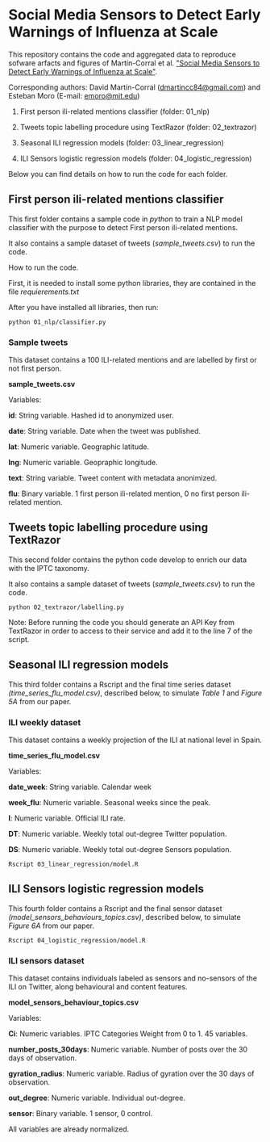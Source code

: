 
# Social Media Sensors to Detect Early Warnings of Influenza at Scale

This repository contains the code and aggregated data to reproduce sofware arfacts and figures of Martín-Corral et al. 
["Social Media Sensors to Detect Early Warnings of Influenza at Scale"](https://www.medrxiv.org/content/10.1101/2022.11.15.22282355v1).



Corresponding authors: David Martín-Corral (dmartincc84@gmail.com) and Esteban Moro (E-mail: emoro@mit.edu)

1. First person ili-related mentions classifier (folder: 01_nlp)

2. Tweets topic labelling procedure using TextRazor (folder: 02_textrazor)

3. Seasonal ILI regression models (folder: 03_linear_regression)

4. ILI Sensors logistic regression models (folder: 04_logistic_regression)

Below you can find details on how to run the code for each folder.

## First person ili-related mentions classifier

This first folder contains a sample code in _python_ to train a NLP model classifier with the purpose to detect First person ili-related mentions.

It also contains a sample dataset of tweets (_sample_tweets.csv_) to run the code.

How to run the code.

First, it is needed to install some python libraries, they are contained in the file _requierements.txt_

After you have installed all libraries, then run:

```
python 01_nlp/classifier.py

```


### Sample tweets

This dataset contains a 100 ILI-related mentions and are labelled by first or not first person.

**sample_tweets.csv**

Variables:

**id**: String variable. Hashed id to anonymized user.

**date**: String variable. Date when the tweet was published.

**lat**: Numeric variable. Geographic latitude.

**lng**: Numeric variable. Geopraphic longitude.

**text**: String variable. Tweet content with metadata anonimized.

**flu**: Binary variable. 1 first person ili-related mention, 0 no first person ili-related mention.


## Tweets topic labelling procedure using TextRazor

This second folder contains the python code develop to enrich our data with the IPTC taxonomy.

It also contains a sample dataset of tweets (_sample_tweets.csv_) to run the code.


```
python 02_textrazor/labelling.py

```

Note: Before running the code you should generate an API Key from TextRazor in order to access to their service and add it to the line 7 of the script.


## Seasonal ILI regression models

This third folder contains a Rscript and the final time series dataset _(time_series_flu_model.csv)_, described below, to simulate _Table 1_ and _Figure 5A_ from our paper.

### ILI weekly dataset

This dataset contains a weekly projection of the ILI at national level in Spain.

**time_series_flu_model.csv**

Variables:

**date_week**: String variable. Calendar week 

**week_flu**: Numeric variable. Seasonal weeks since the peak.

**I**: Numeric variable. Official ILI rate.

**DT**: Numeric variable. Weekly total out-degree Twitter population.

**DS**: Numeric variable. Weekly total out-degree Sensors population.


```
Rscript 03_linear_regression/model.R

```

## ILI Sensors logistic regression models 


This fourth folder contains a Rscript and the final sensor dataset _(model_sensors_behaviours_topics.csv)_, described below, to simulate  _Figure 6A_ from our paper.


```
Rscript 04_logistic_regression/model.R

```

### ILI sensors  dataset

This dataset contains individuals labeled as sensors and no-sensors of the ILI on Twitter, along behavioural and content features.

**model_sensors_behaviour_topics.csv**

Variables: 

**Ci**:  Numeric variables. IPTC Categories Weight from 0 to 1. 45 variables.

**number_posts_30days**: Numeric variable. Number of posts over the 30 days of observation.

**gyration_radius**: Numeric variable. Radius of gyration over the 30 days of observation.

**out_degree**: Numeric variable. Individual out-degree.

**sensor**: Binary variable. 1 sensor, 0 control.

All variables are already normalized.





